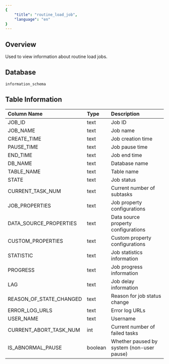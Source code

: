 ```yaml
---
{
    "title": "routine_load_job",
    "language": "en"
}
---
```


<!--
Licensed to the Apache Software Foundation (ASF) under one
or more contributor license agreements.  See the NOTICE file
distributed with this work for additional information
regarding copyright ownership.  The ASF licenses this file
to you under the Apache License, Version 2.0 (the
"License"); you may not use this file except in compliance
with the License.  You may obtain a copy of the License at

  http://www.apache.org/licenses/LICENSE-2.0

Unless required by applicable law or agreed to in writing,
software distributed under the License is distributed on an
"AS IS" BASIS, WITHOUT WARRANTIES OR CONDITIONS OF ANY
KIND, either express or implied.  See the License for the
specific language governing permissions and limitations
under the License.
-->

## Overview

Used to view information about routine load jobs.

## Database

`information_schema`

## Table Information

| Column Name            | Type      | Description                                |
| :-------------------- | :-------- | :----------------------------------------- |
| JOB_ID                | text      | Job ID                                     |
| JOB_NAME              | text      | Job name                                   |
| CREATE_TIME           | text      | Job creation time                          |
| PAUSE_TIME            | text      | Job pause time                             |
| END_TIME              | text      | Job end time                               |
| DB_NAME               | text      | Database name                              |
| TABLE_NAME            | text      | Table name                                 |
| STATE                 | text      | Job status                                 |
| CURRENT_TASK_NUM      | text      | Current number of subtasks                 |
| JOB_PROPERTIES        | text      | Job property configurations                |
| DATA_SOURCE_PROPERTIES| text      | Data source property configurations        |
| CUSTOM_PROPERTIES     | text      | Custom property configurations             |
| STATISTIC            | text      | Job statistics information                 |
| PROGRESS             | text      | Job progress information                   |
| LAG                  | text      | Job delay information                      |
| REASON_OF_STATE_CHANGED| text     | Reason for job status change              |
| ERROR_LOG_URLS       | text      | Error log URLs                            |
| USER_NAME            | text      | Username                                   |
| CURRENT_ABORT_TASK_NUM| int       | Current number of failed tasks             |
| IS_ABNORMAL_PAUSE    | boolean   | Whether paused by system (non-user pause)  |